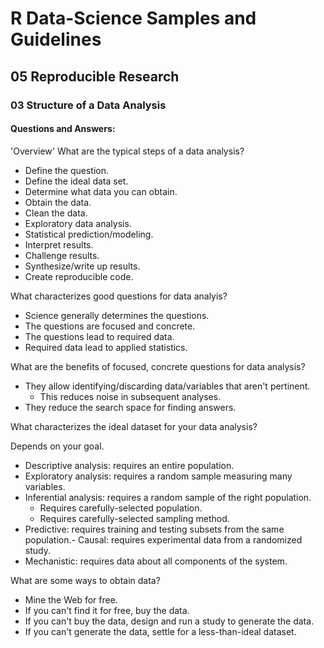 # R Data-Science Samples and Guidelines
## 05 Reproducible Research
### 03 Structure of a Data Analysis
#### Questions and Answers:


'Overview'
What are the typical steps of a data analysis?

- Define the question.
- Define the ideal data set.
- Determine what data you can obtain.
- Obtain the data.
- Clean the data.
- Exploratory data analysis.
- Statistical prediction/modeling.
- Interpret results.
- Challenge results.
- Synthesize/write up results.
- Create reproducible code.



What characterizes good questions for data analyis?

- Science generally determines the questions.
- The questions are focused and concrete.
- The questions lead to required data.
- Required data lead to applied statistics.



What are the benefits of focused, concrete questions for data analysis?

- They allow identifying/discarding data/variables that aren't pertinent.
    - This reduces noise in subsequent analyses.
- They reduce the search space for finding answers.



What characterizes the ideal dataset for your data analysis?

Depends on your goal.

- Descriptive analysis: requires an entire population.
- Exploratory analysis: requires a random sample measuring many variables.
- Inferential analysis: requires a random sample of the right population.
    - Requires carefully-selected population.
    - Requires carefully-selected sampling method.
- Predictive: requires training and testing subsets from the same population.- Causal: requires experimental data from a randomized study.
- Mechanistic: requires data about all components of the system.



What are some ways to obtain data?

- Mine the Web for free.
- If you can't find it for free, buy the data.
- If you can't buy the data, design and run a study to generate the data.
- If you can't generate the data, settle for a less-than-ideal dataset.
